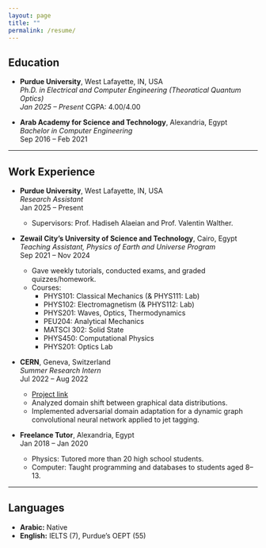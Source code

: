 ```yaml
---
layout: page
title: ""
permalink: /resume/
---
```


## Education

- **Purdue University**, West Lafayette, IN, USA  
  *Ph.D. in Electrical and Computer Engineering (Theoratical Quantum Optics)*  
  *Jan 2025 – Present*
  CGPA: 4.00/4.00  
  
- **Arab Academy for Science and Technology**, Alexandria, Egypt  
  *Bachelor in Computer Engineering*  
  Sep 2016 – Feb 2021  

---

## Work Experience

- **Purdue University**, West Lafayette, IN, USA  
  *Research Assistant*  
  Jan 2025 – Present  
  - Supervisors: Prof. Hadiseh Alaeian and Prof. Valentin Walther.

- **Zewail City’s University of Science and Technology**, Cairo, Egypt  
  *Teaching Assistant, Physics of Earth and Universe Program*  
  Sep 2021 – Nov 2024  
  - Gave weekly tutorials, conducted exams, and graded quizzes/homework.  
  - Courses:  
    - PHYS101: Classical Mechanics (& PHYS111: Lab)  
    - PHYS102: Electromagnetism (& PHYS112: Lab)  
    - PHYS201: Waves, Optics, Thermodynamics  
    - PEU204: Analytical Mechanics  
    - MATSCI 302: Solid State  
    - PHYS450: Computational Physics  
    - PHYS201: Optics Lab  

- **CERN**, Geneva, Switzerland  
  *Summer Research Intern*  
  Jul 2022 – Aug 2022  
  - [Project link](https://cds.cern.ch/record/2825449?ln=en)  
  - Analyzed domain shift between graphical data distributions.  
  - Implemented adversarial domain adaptation for a dynamic graph convolutional neural network applied to jet tagging.

- **Freelance Tutor**, Alexandria, Egypt  
  Jan 2018 – Jan 2020  
  - Physics: Tutored more than 20 high school students.  
  - Computer: Taught programming and databases to students aged 8–13.

---

## Languages

- **Arabic:** Native  
- **English:** IELTS (7), Purdue’s OEPT (55)


